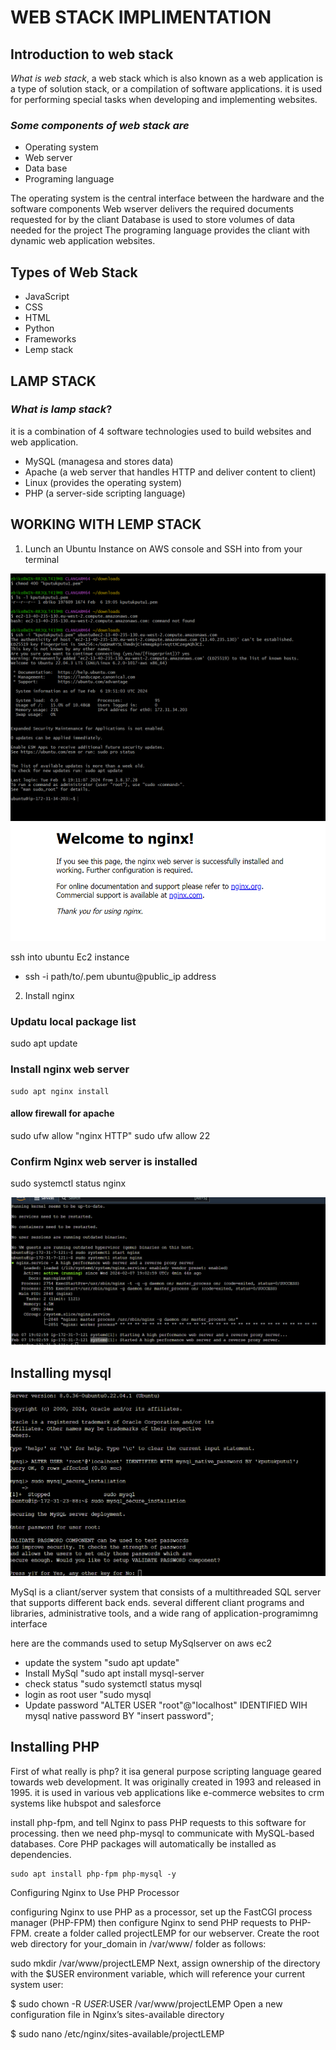 # WEB STACK IMPLIMENTATION

## Introduction to web stack

*What is web stack*, a web stack which is also known as a web application is a type of solution stack, or a compilation of software applications. it is used for performing special tasks when developing and implementing websites.

### *Some components of web stack are*
   - Operating system
   - Web server
   - Data base
   - Programing language

The operating system is the central interface between the hardware and the software components
Web wserver delivers the required documents requested for by the cliant
Database is used to store volumes of data needed for the project
The programing language provides the cliant with dynamic web application websites.

## Types of Web Stack

   - JavaScript
   - CSS
   - HTML
   - Python
   - Frameworks
   - Lemp stack

   ## LAMP STACK

   ### *What is lamp stack*? 
   it is a combination of 4 software technologies used to build websites and web application.
   - MySQL (managesa and stores data)
   - Apache (a web server that handles HTTP and deliver content to client)
   - Linux (provides the operating system)
   - PHP  (a server-side scripting language)

## WORKING WITH LEMP STACK

1) Lunch an Ubuntu Instance on AWS console and SSH into from your terminal

![ols](images/mintty_xY40ElqG4m.png)
![yf](images/msedge_1ubHnzbpCA.png)

ssh into ubuntu Ec2 instance
   - ssh -i path/to/.pem ubuntu@public_ip address

2)  Install nginx

### Updatu local package list

   sudo apt update

### Install nginx web server

    sudo apt nginx install

#### allow firewall for apache

   sudo ufw allow "nginx HTTP"
   sudo ufw allow 22

### Confirm Nginx web server is installed

   sudo systemctl status nginx

   ![rdtf](images/msedge_fXWsgW2oqG.png) 

## Installing mysql

![yg](images/msedge_fIWxlfzhP7.png)

 MySql is a cliant/server system that consists of a multithreaded SQL server that supports different back ends. several different cliant programs and libraries, administrative tools, and a wide rang of application-programimng interface

here are the commands used to setup MySqlserver on aws ec2

   - update the system
      "sudo apt update"
   - Install MySql
      "sudo apt install mysql-server
   - check status
      "sudo systemctl status mysql
   - login as root user
      "sudo mysql
   - Update password
      "ALTER USER "root"@"localhost" IDENTIFIED WIH mysql native password BY "insert password";

## Installing PHP

First of what really is php? it isa general purpose scripting language geared towards web development. It was originally created in 1993 and released in 1995. it is used in various veb applications like e-commerce websites to crm systems like hubspot and salesforce

install php-fpm, and tell Nginx to pass PHP requests to this software for processing. then we need php-mysql to communicate with MySQL-based databases. Core PHP packages will automatically be installed as dependencies.

    sudo apt install php-fpm php-mysql -y
   Configuring Nginx to Use PHP Processor

configuring Nginx to use PHP as a processor, set up the FastCGI process manager (PHP-FPM) then configure Nginx to send PHP requests to PHP-FPM.
create a folder called projectLEMP for our webserver. Create the root web directory for your_domain in /var/www/ folder as follows:

sudo mkdir /var/www/projectLEMP
Next, assign ownership of the directory with the $USER environment variable, which will reference your current system user:

  $ sudo chown -R $USER:$USER /var/www/projectLEMP
Open a new configuration file in Nginx’s sites-available directory

  $ sudo nano /etc/nginx/sites-available/projectLEMP







